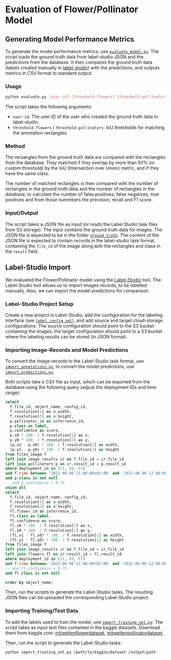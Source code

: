 # Evaluation of Flower/Pollinator Model

## Generating Model Performance Metrics

To generate the model performance metrics, use [`evaluate_model.py`](./evaluate.py). The script loads the ground truth data from label-studio JSON and the predictions from the database. It then compares the ground truth data (labels created manually in [label-studio](#label-studio-import)) with the predictions, and outputs metrics in CSV format to standard output.

### Usage

```bash
python evaluate.py [user-id] [threshold-flowers] [threshold-pollinators]
```

The script takes the following arguments:

- `user-id`: The user ID of the user who created the ground truth data in label-studio.
- `threshold-flowers` / `threshold-pollinators`: IoU thresholds for matching the annotation rectangles.

### Method

The rectangles from the ground truth data are compared with the rectangles from
the database. They matched if they overlap by more than 50% (or
custom threshold) by the IoU (Intersection over Union) metric, and if they
have the same class.

The number of matched rectangles is then compared with the number of rectangles
in the ground truth data and the number of rectangles in the database, to
calculate the number of false positives, false negatives, true positives and from those nummbers the precision, recall and F1 score.

### Input/Output

The script takes a JSON file as input (or reads the Label Studio task files from
S3 storage). The input contains the ground truth data for images. The JSON
file is expected to be in the folder [`ground_truth`](./ground_truth). The content of the JSON file is expected to contain records in the label-studio task format, containing the `file_id` of the image along with the rectangles and class in the `result` field.

## Label-Studio Import

We evaluated the Flower/Pollinator model using the [Label-Studio](https://labelstud.io/) tool. The Label-Studio tool allows us to import images records, to be labelled manually. Also, we can import the model predictions for comparison.

### Label-Studio Project Setup

Create a new project in Label-Studio, add the configuration for the labeling interface (see [`label_config.xml`](./label-studio/label_config.xml)), and add source and target cloud-storage configurations. The source configuration should point to the S3 bucket containing the images, the target configuration should point to a S3 bucket where the labeling results can be stored (in JSON format).

### Importing Image-Records and Model Predictions

To convert the image records to the Label-Studio task format, use [`import_annotations.py`](label-studio/import_annotations.py), to convert the model predictions, use [`import_predictions.py`](label-studio/import_predictions.py).

Both scripts take a CSV file as input, which can be exported from the database using the following query (adjust the deployment IDs and time range):

```sql
select
  f.file_id, object_name, config_id,
  f.resolution[1] as o_width,
  f.resolution[2] as o_height,
  p.pollinator_id as inferrence_id,
  p.class as label,
  p.confidence as score,
  p.x0 * 100. / f.resolution[1] as x,
  p.y0 * 100. / f.resolution[2] as y,
  (p.x1 - p.x0) * 100. / f.resolution[1] as width,
  (p.y1 - p.y0) * 100. / f.resolution[2] as height
from files_image f
left join image_results ir on f.file_id = ir.file_id
left join pollinators p on ir.result_id = p.result_id
where deployment_id in (21, 49, 67)
and f.time between '2022-06-06 11:00:00+02:00' and '2022-06-06 12:00:00+02:00'
and p.class is not null
-- and p.confidence > 0.75
union all
select
  f.file_id, object_name, config_id,
  f.resolution[1] as o_width,
  f.resolution[2] as o_height,
  fl.flower_id as inferrence_id,
  fl.class as label,
  fl.confidence as score,
  fl.x0 * 100. / f.resolution[1] as x,
  fl.y0 * 100. / f.resolution[2] as y,
  (fl.x1 - fl.x0) * 100. / f.resolution[1] as width,
  (fl.y1 - fl.y0) * 100. / f.resolution[2] as height
from files_image f
left join image_results ir on f.file_id = ir.file_id
left join flowers fl on ir.result_id = fl.result_id
where deployment_id in (21, 49, 67)
and f.time between '2022-06-06 11:00:00+02:00' and '2022-06-06 12:00:00+02:00'
-- and fl.confidence > 0.75
and fl.class is not null

order by object_name;
```

Then, run the scripts to generate the Label-Studio tasks. The resulting JSON files can be uploaded the corresponding Label-Studio project.

### Importing Training/Test Data

To add the labels used to train the model, use [`import_training_set.py`](./label-studio/import_training_set.py). The script takes as input text files contained in the kaggle datasets. Download them from kaggle.com: [mitweltenflowerdataset](https://www.kaggle.com/datasets/wullti/mitweltenflowerdataset), [mitweltenpollinatordataset](https://www.kaggle.com/datasets/wullti/mitweltenpollinatordataset).

Then, run the script to generate the Label-Studio tasks:

```bash
python import_training_set.py /path/to/kaggle/dataset /output/path
```
